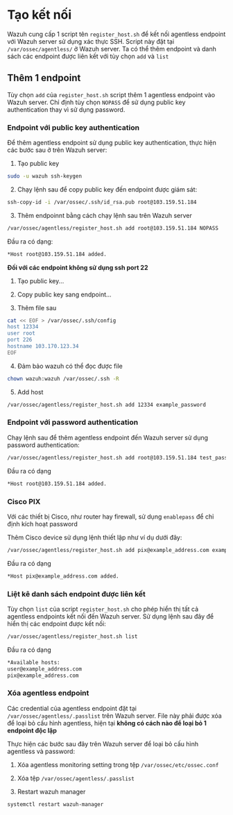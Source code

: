 # Tạo kết nối

Wazuh cung cấp 1 script tên ```register_host.sh``` để kết nối agentless endpoint với Wazuh server sử dụng xác thực SSH. Script này đặt tại ```/var/ossec/agentless/``` ở Wazuh server. Ta có thể thêm endpoint và danh sách các endpoint được liên kết với tùy chọn ```add``` và ```list```

## Thêm 1 endpoint

Tùy chọn ```add``` của ```register_host.sh``` script thêm 1 agentless endpoint vào Wazuh server. Chỉ định tùy chọn ```NOPASS``` để sử dụng public key authentication thay vì sử dụng password.

### Endpoint với public key authentication

Để thêm agentless endpoint sử dụng public key authentication, thực hiện các bước sau ở trên Wazuh server:

1. Tạo public key

```sh
sudo -u wazuh ssh-keygen
```

2. Chạy lệnh sau để copy public key đến endpoint được giám sát:

```sh
ssh-copy-id -i /var/ossec/.ssh/id_rsa.pub root@103.159.51.184
```

3. Thêm endpoinnt bằng cách chạy lệnh sau trên Wazuh server

```sh
/var/ossec/agentless/register_host.sh add root@103.159.51.184 NOPASS
```

Đầu ra có dạng:

```sh
*Host root@103.159.51.184 added.
```

**Đối với các endpoint không sử dụng ssh port 22**

1. Tạo public key...

2. Copy public key sang endpoint...

3. Thêm file sau

```sh
cat << EOF > /var/ossec/.ssh/config
host 12334
user root
port 226
hostname 103.170.123.34
EOF
```

4. Đảm bảo wazuh có thể đọc được file

```sh
chown wazuh:wazuh /var/ossec/.ssh -R
```

5. Add host

```sh
/var/ossec/agentless/register_host.sh add 12334 example_password
```

### Endpoint với password authentication

Chạy lệnh sau để thêm agentless endpoint đến Wazuh server sử dụng password authentication:

```sh
/var/ossec/agentless/register_host.sh add root@103.159.51.184 test_password
```

Đầu ra có dạng

```sh
*Host root@103.159.51.184 added.
```

### Cisco PIX

Với các thiết bị Cisco, như router hay firewall, sử dụng ```enablepass``` để chỉ định kích hoạt password

Thêm Cisco device sử dụng lệnh thiết lập như ví dụ dưới đây:

```sh
/var/ossec/agentless/register_host.sh add pix@example_address.com example_password enablepass
```

Đầu ra có dạng

```sh
*Host pix@example_address.com added.
```

### Liệt kê danh sách endpoint được liên kết

Tùy chọn ```list``` của script ```register_host.sh``` cho phép hiển thị tất cả agentless endpoints kết nối đến Wazuh server. Sử dụng lệnh sau đây để hiển thị các endpoint được kết nối:

```sh
/var/ossec/agentless/register_host.sh list
```

Đầu ra có dạng

```sh
*Available hosts:
user@example_address.com
pix@example_address.com
```

### Xóa agentless endpoint

Các credential của agentless endpoint đặt tại ```/var/ossec/agentless/.passlist``` trên Wazuh server. File này phải được xóa để loại bỏ cấu hình agentless, hiện tại **không có cách nào để loại bỏ 1 endpoint độc lập**

Thực hiện các bước sau đây trên Wazuh server để loại bỏ cấu hình agentless và password:

1. Xóa agentless monitoring setting trong tệp ```/var/ossec/etc/ossec.conf```

2. Xóa tệp ```/var/ossec/agentless/.passlist```

3. Restart wazuh manager

```sh
systemctl restart wazuh-manager
```